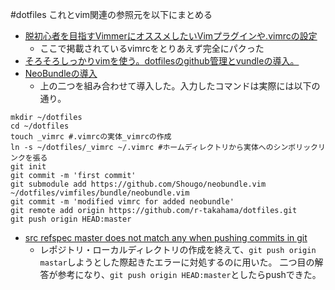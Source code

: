 #dotfiles
これとvim関連の参照元を以下にまとめる
- [脱初心者を目指すVimmerにオススメしたいVimプラグインや.vimrcの設定](http://qiita.com/jnchito/items/5141b3b01bced9f7f48f)
  - ここで掲載されているvimrcをとりあえず完全にパクった
- [そろそろしっかりvimを使う。dotfilesのgithub管理とvundleの導入。](http://holypp.hatenablog.com/entry/20110515/1305443997)
- [NeoBundleの導入](http://qiita.com/puriketu99/items/1c32d3f24cc2919203eb)
  - 上の二つを組み合わせて導入した。入力したコマンドは実際には以下の通り。
```
mkdir ~/dotfiles
cd ~/dotfiles
touch _vimrc #.vimrcの実体_vimrcの作成
ln -s ~/dotfiles/_vimrc ~/.vimrc #ホームディレクトリから実体へのシンボリックリンクを張る
git init
git commit -m 'first commit'
git submodule add https://github.com/Shougo/neobundle.vim ~/dotfiles/vimfiles/bundle/neobundle.vim
git commit -m 'modified vimrc for added neobundle'
git remote add origin https://github.com/r-takahama/dotfiles.git
git push origin HEAD:master
```
- [src refspec master does not match any when pushing commits in git](http://stackoverflow.com/questions/4181861/src-refspec-master-does-not-match-any-when-pushing-commits-in-git)
  - レポジトリ・ローカルディレクトリの作成を終えて、`git push origin mastar`しようとした際起きたエラーに対処するのに用いた。
  二つ目の解答が参考になり、`git push origin HEAD:master`としたらpushできた。

